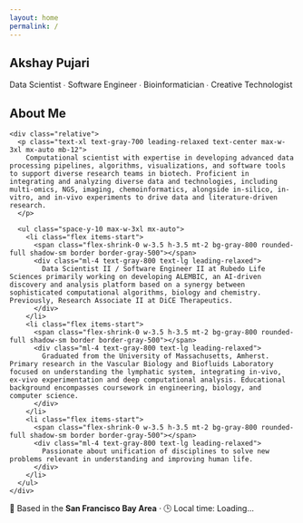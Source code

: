 ```yaml
---
layout: home
permalink: /
---
```


<section class="relative min-h-screen flex items-center justify-center text-white pt-24">
  <div class="absolute inset-0 bg-gradient-to-br from-black via-gray-900 to-gray-800"></div>
  <div class="relative text-center px-6 z-10 animate-fadeIn">
    <h1 class="text-4xl md:text-6xl font-bold mb-4">Akshay Pujari</h1>
    <p class="text-lg md:text-xl max-w-2xl mx-auto">
      Data Scientist ∙ Software Engineer ∙ Bioinformatician ∙ Creative Technologist
    </p>
  </div>
</section>

<section class="py-24 px-6 md:px-16 bg-gradient-to-br from-white via-gray-50 to-white">
  <div class="max-w-5xl mx-auto">
    <h2 class="text-5xl font-extrabold text-center text-gray-800 mb-16 tracking-tight">
      About Me
    </h2>

    <div class="relative">
      <p class="text-xl text-gray-700 leading-relaxed text-center max-w-3xl mx-auto mb-12">
        Computational scientist with expertise in developing advanced data processing pipelines, algorithms, visualizations, and software tools to support diverse research teams in biotech. Proficient in integrating and analyzing diverse data and technologies, including multi-omics, NGS, imaging, chemoinformatics, alongside in-silico, in-vitro, and in-vivo experiments to drive data and literature-driven research.
      </p>

      <ul class="space-y-10 max-w-3xl mx-auto">
        <li class="flex items-start">
          <span class="flex-shrink-0 w-3.5 h-3.5 mt-2 bg-gray-800 rounded-full shadow-sm border border-gray-500"></span>
          <div class="ml-4 text-gray-800 text-lg leading-relaxed">
            Data Scientist II / Software Engineer II at Rubedo Life Sciences primarily working on developing ALEMBIC, an AI-driven discovery and analysis platform based on a synergy between sophisticated computational algorithms, biology and chemistry. Previously, Research Associate II at DiCE Therapeutics.
          </div>
        </li>
        <li class="flex items-start">
          <span class="flex-shrink-0 w-3.5 h-3.5 mt-2 bg-gray-800 rounded-full shadow-sm border border-gray-500"></span>
          <div class="ml-4 text-gray-800 text-lg leading-relaxed">
            Graduated from the University of Massachusetts, Amherst. Primary research in the Vascular Biology and Biofluids Laboratory focused on understanding the lymphatic system, integrating in-vivo, ex-vivo experimentation and deep computational analysis. Educational background encompasses coursework in engineering, biology, and computer science.
          </div>
        </li>
        <li class="flex items-start">
          <span class="flex-shrink-0 w-3.5 h-3.5 mt-2 bg-gray-800 rounded-full shadow-sm border border-gray-500"></span>
          <div class="ml-4 text-gray-800 text-lg leading-relaxed">
            Passionate about unification of disciplines to solve new problems relevant in understanding and improving human life.
          </div>
        </li>
      </ul>
    </div>
  </div>
</section>


<section class="py-8 bg-white text-center text-gray-700">
  <p class="text-lg md:text-xl font-medium">
    📍 Based in the <strong>San Francisco Bay Area</strong> · 🕒 Local time: <span id="local-time" class="font-semibold">Loading...</span>
  </p>

  <script>
    function updateTime() {
      const options = {
        timeZone: 'America/Los_Angeles',
        hour: '2-digit',
        minute: '2-digit',
        hour12: true
      };
      const now = new Date().toLocaleTimeString('en-US', options);
      document.getElementById('local-time').textContent = now;
    }
    updateTime();
    setInterval(updateTime, 60000);
  </script>
</section>